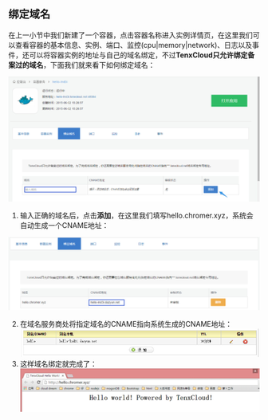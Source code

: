 ## 绑定域名
在上一小节中我们新建了一个容器，点击容器名称进入实例详情页，在这里我们可以查看容器的基本信息、实例、端口、监控(cpu|memory|network)、日志以及事件，还可以将容器实例的地址与自己的域名绑定，不过**TenxCloud只允许绑定备案过的域名**，下面我们就来看下如何绑定域名：

 ![domain_binding1](/doc/v1/images/container/domain_binding1.jpg)

1. 输入正确的域名后，点击**添加**，在这里我们填写hello.chromer.xyz，系统会自动生成一个CNAME地址：

 ![domain_binding2](/doc/v1/images/container/domain_binding2.jpg)

2. 在域名服务商处将指定域名的CNAME指向系统生成的CNAME地址：
![domain_binding3](/doc/v1/images/container/domain_binding3.jpg)
3. 这样域名绑定就完成了：
![domain_binding4](/doc/v1/images/container/domain_binding4.jpg)
